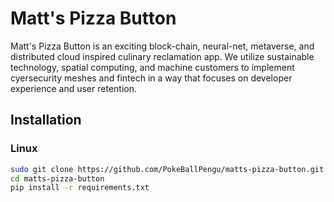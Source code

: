 # Matt's Pizza Button
Matt's Pizza Button is an exciting block-chain, neural-net, metaverse, and distributed cloud inspired culinary reclamation app.
We utilize sustainable technology, spatial computing, and machine customers to implement cyersecurity meshes and fintech in a way that focuses on developer experience and user retention. 

## Installation
### Linux
``` bash
sudo git clone https://github.com/PokeBallPengu/matts-pizza-button.git
cd matts-pizza-button
pip install -r requirements.txt
```

